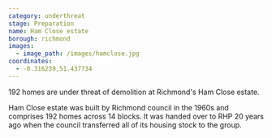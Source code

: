 ```yaml
---
category: underthreat
stage: Preparation
name: Ham Close estate 
borough: richmond
images:
  - image_path: /images/hamclose.jpg
coordinates: 
  - -0.316239,51.437734
---
```

192 homes are under threat of demolition at Richmond's Ham Close estate.

Ham Close estate was built by Richmond council in the 1960s and comprises 192 homes across 14 blocks. It was handed over to RHP 20 years ago when the council transferred all of its housing stock to the group.
